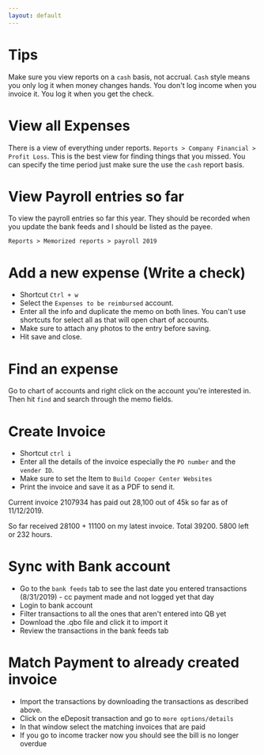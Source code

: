 ```yaml
---
layout: default
---
```


# Tips

Make sure you view reports on a `cash` basis, not accrual. `Cash` style means you only log it when money changes hands. You don't log income when you invoice it. You log it when you get the check.  

# View all Expenses

There is a view of everything under reports. `Reports > Company Financial > Profit Loss`. This is the best view for finding things that you missed. You can specify the time period just make sure the use the `cash` report basis.

# View Payroll entries so far

To view the payroll entries so far this year. They should be recorded when you update the bank feeds and I should be listed as the payee.

`Reports > Memorized reports > payroll 2019`

# Add a new expense (Write a check)

- Shortcut `Ctrl + w`
- Select the `Expenses to be reimbursed` account.
- Enter all the info and duplicate the memo on both lines. You can't use shortcuts for select all as that will open chart of accounts.
- Make sure to attach any photos to the entry before saving.
- Hit save and close.

# Find an expense

Go to chart of accounts and right click on the account you're interested in. Then hit `find` and search through the memo fields.

# Create Invoice

- Shortcut `ctrl i`
- Enter all the details of the invoice especially the `PO number` and the `vender ID`.
- Make sure to set the Item to `Build Cooper Center Websites`
- Print the invoice and save it as a PDF to send it.

Current invoice 2107934 has paid out 28,100 out of 45k so far as of 11/12/2019.

So far received 28100 + 11100 on my latest invoice. Total 39200. 5800 left or 232 hours.

# Sync with Bank account

- Go to the `bank feeds` tab to see the last date you entered transactions (8/31/2019) - cc payment made and not logged yet that day
- Login to bank account
- Filter transactions to all the ones that aren't entered into QB yet
- Download the .qbo file and click it to import it
- Review the transactions in the bank feeds tab

# Match Payment to already created invoice

- Import the transactions by downloading the transactions as described above.
- Click on the eDeposit transaction and go to `more options/details`
- In that window select the matching invoices that are paid
- If you go to income tracker now you should see the bill is no longer overdue
